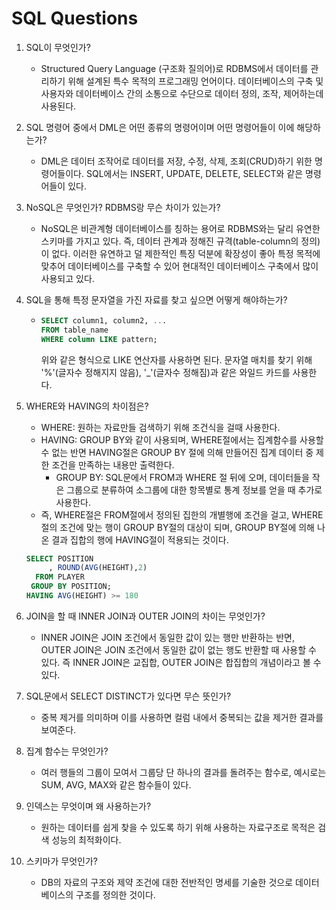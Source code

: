 # SQL Questions

1. SQL이 무엇인가?

   - Structured Query Language (구조화 질의어)로 RDBMS에서 데이터를 관리하기 위해 설계된 특수 목적의 프로그래밍 언어이다. 데이터베이스의 구축 및 사용자와 데이터베이스 간의 소통으로 수단으로 데이터 정의, 조작, 제어하는데 사용된다.

   

2. SQL 명령어 중에서 DML은 어떤 종류의 명령어이며 어떤 명령어들이 이에 해당하는가?

   - DML은 데이터 조작어로 데이터를 저장, 수정, 삭제, 조회(CRUD)하기 위한 명령어들이다. SQL에서는 INSERT, UPDATE, DELETE, SELECT와 같은 명령어들이 있다.

   

3. NoSQL은 무엇인가? RDBMS랑 무슨 차이가 있는가?

   - NoSQL은 비관계형 데이터베이스를 칭하는 용어로 RDBMS와는 달리 유연한 스키마를 가지고 있다. 즉, 데이터 관계과 정해진 규격(table-column의 정의)이 없다. 이러한 유연하고 덜 제한적인 특징 덕분에 확장성이 좋아 특정 목적에 맞추어 데이터베이스를 구축할 수 있어 현대적인 데이터베이스 구축에서 많이 사용되고 있다.

   

4. SQL을 통해 특정 문자열을 가진 자료를 찾고 싶으면 어떻게 해야하는가?

   - ```sql
     SELECT column1, column2, ...
     FROM table_name
     WHERE column LIKE pattern;
     ```

     위와 같은 형식으로 LIKE 연산자를 사용하면 된다. 문자열 매치를 찾기 위해 '%'(글자수 정해지지 않음), '_'(글자수 정해짐)과 같은 와일드 카드를 사용한다.

     

5. WHERE와 HAVING의 차이점은?

   - WHERE: 원하는 자료만들 검색하기 위해 조건식을 걸때 사용한다.
   - HAVING: GROUP BY와 같이 사용되며, WHERE절에서는 집계함수를 사용할 수 없는 반면 HAVING절은 GROUP BY 절에 의해 만들어진 집계 데이터 중 제한 조건을 만족하는 내용만 출력한다.
     - GROUP BY: SQL문에서 FROM과 WHERE 절 뒤에 오며, 데이터들을 작은 그룹으로 분류하여 소그룹에 대한 항목별로 통계 정보를 얻을 때 추가로 사용한다.
   - 즉, WHERE절은 FROM절에서 정의된 집한의 개별행에 조건을 걸고, WHERE절의 조건에 맞는 행이 GROUP BY절의 대상이 되며, GROUP BY절에 의해 나온 결과 집합의 행에 HAVING절이 적용되는 것이다.

   ```sql
   SELECT POSITION            
        , ROUND(AVG(HEIGHT),2) 
     FROM PLAYER  
    GROUP BY POSITION;  
   HAVING AVG(HEIGHT) >= 180  
   ```

   

   

6. JOIN을 할 때 INNER JOIN과 OUTER JOIN의 차이는 무엇인가?

   - INNER JOIN은 JOIN 조건에서 동일한 값이 있는 행만 반환하는 반면, OUTER JOIN은 JOIN 조건에서 동일한 값이 없는 행도 반환할 때 사용할 수 있다. 즉 INNER JOIN은 교집합, OUTER JOIN은 합집합의 개념이라고 볼 수 있다. 

   

7. SQL문에서 SELECT DISTINCT가 있다면 무슨 뜻인가?

   - 중복 제거를 의미하며 이를 사용하면 컬럼 내에서 중복되는 값을 제거한 결과를 보여준다.

   

8. 집계 함수는 무엇인가?

   - 여러 행들의 그룹이 모여서 그룹당 단 하나의 결과를 돌려주는 함수로, 예시로는 SUM, AVG, MAX와 같은 함수들이 있다.

   

9. 인덱스는 무엇이며 왜 사용하는가?

   - 원하는 데이터를 쉽게 찾을 수 있도록 하기 위해 사용하는 자료구조로 목적은 검색 성능의 최적화이다.

   

10. 스키마가 무엇인가?

    - DB의 자료의 구조와 제약 조건에 대한 전반적인 명세를 기술한 것으로 데이터베이스의 구조를 정의한 것이다.

